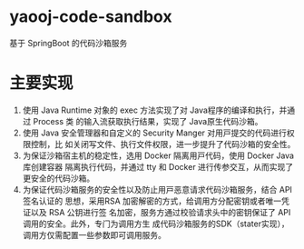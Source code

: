 # yaooj-code-sandbox
基于 SpringBoot 的代码沙箱服务
# 主要实现
1. 使⽤ Java Runtime 对象的 exec ⽅法实现了对 Java程序的编译和执⾏，并通过 Process
类 的输⼊流获取执⾏结果，实现了 Java原⽣代码沙箱。
2. 使⽤ Java 安全管理器和⾃定义的 Security Manger 对⽤⼾提交的代码进⾏权限控制，⽐
如关闭写⽂件、执⾏⽂件权限，进⼀步提升了代码沙箱的安全性。
3. 为保证沙箱宿主机的稳定性，选⽤ Docker 隔离⽤⼾代码，使⽤ Docker Java 库创建容器
隔离执⾏代码，并通过 tty 和 Docker 进⾏传参交互，从⽽实现了更安全的代码沙箱。
4. 为保证代码沙箱服务的安全性以及防⽌⽤⼾恶意请求代码沙箱服务，结合 API 签名认证的
思想，采⽤RSA 加密解密的⽅式，给调⽤⽅分配密钥或者唯⼀凭证以及 RSA 公钥进⾏签
名加密，服务⽅通过校验请求头中的密钥保证了 API 调⽤的安全。此外，专⻔为调⽤⽅⽣
成代码沙箱服务的SDK（stater实现），调⽤⽅仅需配置⼀些参数即可调⽤服务。
